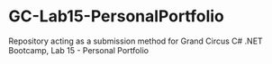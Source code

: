 # GC-Lab15-PersonalPortfolio
Repository acting as a submission method for Grand Circus C# .NET Bootcamp, Lab 15 - Personal Portfolio
